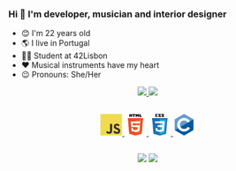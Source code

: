 ### Hi 👋 I'm developer, musician and interior designer

- 😊 I'm 22 years old
- 🌎 I live in Portugal
- 👩‍💻 Student at 42Lisbon
- ❤️ Musical instruments have my heart
- 😉 Pronouns: She/Her

<div align="center">
  <a href="https://github.com/bshintak">
  <img height="180em" src="https://github-readme-stats.vercel.app/api?username=bshintak&show_icons=true&theme=dracula&include_all_commits=true&count_private=true"/>
  <img height="180em" src="https://github-readme-stats.vercel.app/api/top-langs/?username=bshintak&layout=compact&langs_count=7&theme=dracula"/>
</div>

##
  
<p style="display: inline_block" align="center">
  <img src="https://raw.githubusercontent.com/devicons/devicon/master/icons/javascript/javascript-original.svg" alt="javascript" width="40" height="40"/>
  <img src="https://raw.githubusercontent.com/devicons/devicon/master/icons/html5/html5-original-wordmark.svg" alt="html5" width="40" height="40"/>
  <img src="https://raw.githubusercontent.com/devicons/devicon/master/icons/css3/css3-original-wordmark.svg" alt="css3" width="40" height="40"/>
  <img src="https://raw.githubusercontent.com/devicons/devicon/master/icons/c/c-original.svg" alt="c" width="40" height="40"/>
</p>

##
 
<div align="center"> 
 <a href="https://instagram.com/_biashin" target="_blank"><img src="https://img.shields.io/badge/-Instagram-%23E4405F?style=for-the-badge&logo=instagram&logoColor=white" target="_blank"></a>
   <a href="https://www.linkedin.com/in/beatriz-schileo-shintaku-5910aa1b6/" target="_blank"><img src="https://img.shields.io/badge/-LinkedIn-%230077B5?style=for-the-badge&logo=linkedin&logoColor=white" target="_blank"></a> 
</div>
